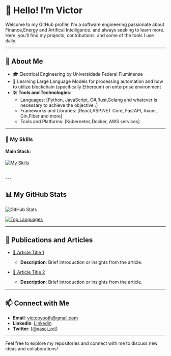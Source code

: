 # 👋 Hello! I’m Victor

Welcome to my GitHub profile! I'm a software engineering passionate about Finance,Energy and Artifical Intelligence. and always seeking to learn more. Here, you’ll find my projects, contributions, and some of the tools I use daily.

---

## 💼 About Me

- 🎓 Electrical Engineering by Universidade Federal Fluminense
- 🌱 Learning Large Language Models for processing automation and how to utilize blockchain (specifically Ethereum) on enterprise environment
- 🛠️ **Tools and Technologies**: 
  - Languages: [Python, JavaScript, C#,Rust,Golang and whatever is necessary to achieve the objective .]
  - Frameworks and Libraries: [React,ASP.NET Core, FastAPI, Axum, Gin,Fiber and more]
  - Tools and Platforms: [Kubernetes,Docker, AWS services]

---


### 🚀  My Skills
#### Main Stack:
[![My Skills](https://skillicons.dev/icons?i=js,html,css,wasm)](https://skillicons.dev)

<br/>
---

## 📊 My GitHub Stats

![GitHub Stats](https://github-readme-stats.vercel.app/api?username=vanascimento&show_icons=true&theme=radical)

[![Top Languages](https://github-readme-stats.vercel.app/api/top-langs/?username=yourusername&layout=compact&theme=radical)](https://github.com/vanascimento)

---

## 📝 Publications and Articles

- [📖 Article Title 1](link)
  - **Description**: Brief introduction or insights from the article.

- [📖 Article Title 2](link)
  - **Description**: Brief introduction or insights from the article.

---

## 📫 Connect with Me

- **Email**: [victooyooth@gmail.com](mailto:victooyooth@gmail.com)
- **LinkedIn**: [Linkedin](https://linkedin.com/in/nascimva)
- **Twitter**: [[@nasci_vct](https://twitter.com/nasci_vct)]

---

Feel free to explore my repositories and connect with me to discuss new ideas and collaborations!
